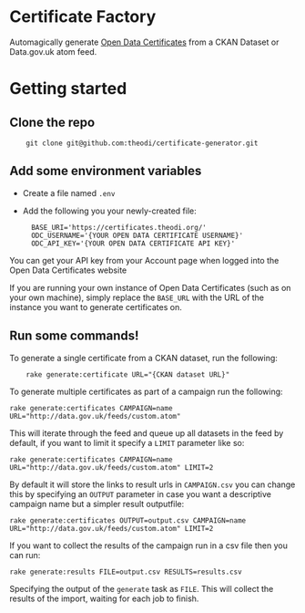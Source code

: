 # Certificate Factory

Automagically generate [Open Data Certificates](https://certificates.theodi.org/)
from a CKAN Dataset or Data.gov.uk atom feed.

# Getting started

## Clone the repo

		git clone git@github.com:theodi/certificate-generator.git
  
## Add some environment variables

* Create a file named `.env`
* Add the following you your newly-created file:

		BASE_URI='https://certificates.theodi.org/'
		ODC_USERNAME='{YOUR OPEN DATA CERTIFICATE USERNAME}'
		ODC_API_KEY='{YOUR OPEN DATA CERTIFICATE API KEY}'
		
You can get your API key from your Account page when logged into the Open Data Certificates website

If you are running your own instance of Open Data Certificates (such as on your own machine), simply replace the `BASE_URL` with the URL of the instance you want to generate certificates on.
 
## Run some commands!

To generate a single certificate from a CKAN dataset, run the following:

		rake generate:certificate URL="{CKAN dataset URL}"

To generate multiple certificates as part of a campaign run the following:

    rake generate:certificates CAMPAIGN=name URL="http://data.gov.uk/feeds/custom.atom"

This will iterate through the feed and queue up all datasets in the feed by default, if you want to limit it specify a `LIMIT` parameter like so:

    rake generate:certificates CAMPAIGN=name URL="http://data.gov.uk/feeds/custom.atom" LIMIT=2

By default it will store the links to result urls in `CAMPAIGN.csv` you can change this by specifying an `OUTPUT` parameter in case you want a descriptive campaign name but a simpler result outputfile:

    rake generate:certificates OUTPUT=output.csv CAMPAIGN=name URL="http://data.gov.uk/feeds/custom.atom" LIMIT=2

If you want to collect the results of the campaign run in a csv file then you can run:

    rake generate:results FILE=output.csv RESULTS=results.csv

Specifying the output of the `generate` task as `FILE`. This will collect the results of the import, waiting for each job to finish.
